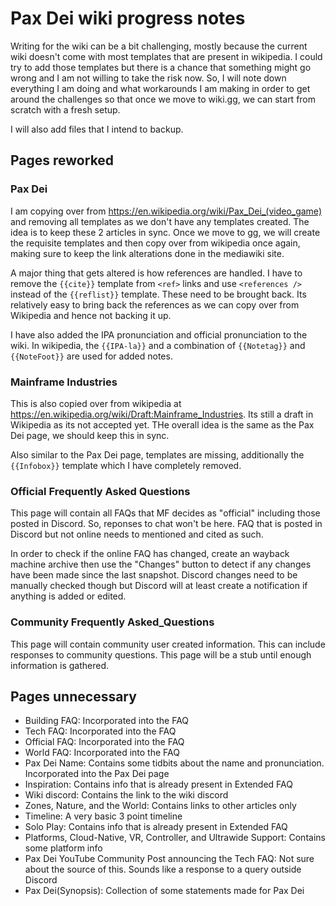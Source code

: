 # Pax Dei wiki progress notes
Writing for the wiki can be a bit challenging, mostly because the current wiki doesn't come with most templates that are present in wikipedia. I could try to add those templates but there is a chance that something might go wrong and I am not willing to take the risk now. So, I will note down everything I am doing and what workarounds I am making in order to get around the challenges so that once we move to wiki.gg, we can start from scratch with a fresh setup.

I will also add files that I intend to backup.

## Pages reworked

### Pax Dei
I am copying over from https://en.wikipedia.org/wiki/Pax_Dei_(video_game) and removing all templates as we don't have any templates created. The idea is to keep these 2 articles in sync. Once we move to gg, we will create the requisite templates and then copy over from wikipedia once again, making sure to keep the link alterations done in the mediawiki site.

A major thing that gets altered is how references are handled. I have to remove the `{{cite}}` template from `<ref>` links and use `<references />` instead of the `{{reflist}}` template. These need to be brought back. Its relatively easy to bring back the references as we can copy over from Wikipedia and hence not backing it up.

I have also added the IPA pronunciation and official pronunciation to the wiki. In wikipedia, the `{{IPA-la}}` and a combination of `{{Notetag}}` and `{{NoteFoot}}` are used for added notes.

### Mainframe Industries
This is also copied over from wikipedia at https://en.wikipedia.org/wiki/Draft:Mainframe_Industries. Its still a draft in Wikipedia as its not accepted yet. THe overall idea is the same as the Pax Dei page, we should keep this in sync.

Also similar to the Pax Dei page, templates are missing, additionally the `{{Infobox}}` template which I have completely removed.

### Official Frequently Asked Questions
This page will contain all FAQs that MF decides as "official" including those posted in Discord. So, reponses to chat won't be here. FAQ that is posted in Discord but not online needs to mentioned and cited as such.

In order to check if the online FAQ has changed, create an wayback machine archive then use the "Changes" button to detect if any changes have been made since the last snapshot. Discord changes need to be manually checked though but Discord will at least create a notification if anything is added or edited.

### Community Frequently Asked_Questions
This page will contain community user created information. This can include responses to community questions. This page will be a stub until enough information is gathered.

## Pages unnecessary

- Building FAQ: Incorporated into the FAQ
- Tech FAQ: Incorporated into the FAQ
- Official FAQ: Incorporated into the FAQ
- World FAQ: Incorporated into the FAQ
- Pax Dei Name: Contains some tidbits about the name and pronunciation. Incorporated into the Pax Dei page
- Inspiration: Contains info that is already present in Extended FAQ
- Wiki discord: Contains the link to the wiki discord
- Zones, Nature, and the World: Contains links to other articles only
- Timeline: A very basic 3 point timeline
- Solo Play: Contains info that is already present in Extended FAQ
- Platforms, Cloud-Native, VR, Controller, and Ultrawide Support: Contains some platform info
- Pax Dei YouTube Community Post announcing the Tech FAQ: Not sure about the source of this. Sounds like a response to a query outside Discord
- Pax Dei(Synopsis): Collection of some statements made for Pax Dei
